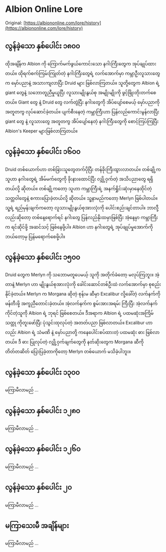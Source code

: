 # Albion Online Lore

Original: [https://albiononline.com/lore/history](https://albiononline.com/lore/history)

## လွန်ခဲ့သော နှစ်ပေါင်း ၁၈၀၀

ထိုအချိန်က Albion ကို ကြောက်မက်ဖွယ်ကောင်းသော နဂါးကြီးတွေက အုပ်ချုပ်ထားတယ်။ ထိုရက်စက်ကြမ်းကြုတ်တဲ့ နဂါးကြီးတွေရဲ့ လက်အောက်မှာ ကမ္ဘာဦးလူသားတွေက မှော်ပညာနဲ့ အသားကျလာပြီး Druid များ ဖြစ်လာကြတယ်။ သူတို့တွေက Albion ရဲ့ giant တွေနဲ့ သဘောတူညီမှုယူပြီး လူသားမျိုးနွယ်စု အမျိုးမျိုးကို ဖွင့်ဖြိုးတိုးတက်စေတယ်။ Giant တွေ နဲ့ Druid တွေ လက်တွဲပြီး နဂါးတွေကို အိပ်ပျော်စေမယ့် မှော်ပညာကို အတူတကွ လုပ်ဆောင်ခဲ့တယ်။ ပျက်စီးနေတဲ့ ကမ္ဘာကြီးဟာ ပြန်လည်ကောင်းမွန်လာပြီး giant တွေ နဲ့ လူသားတွေ အတူတကွ အိပ်ပျော်နေတဲ့ နဂါးကြီးတွေကို စောင့်ကြပ်ကြပြီး Albion's Keeper များဖြစ်လာကြတယ်။


## လွန်ခဲ့သော နှစ်ပေါင်း ၁၆၀၀

Druid တစ်ယောက်ဟာ တစ်ခြားသူတွေတက်ပိုပြီး တန်ခိုးကြီးထွားလာတယ်။ တစ်ချို့က သူဟာ နဂါးတွေရဲ့ အိမ်မက်တွေကို ခိုးနားထောင်ပြီး လျှို့ဝှက်တဲ့ အသိပညာတွေ ရရှိတယ်လို့ ဆိုတယ်။ တစ်ချို့ကတော့ သူဟာ ကမ္ဘာကြီးရဲ့ အနက်ရှိုင်းဆုံးမှာနေထိုင်တဲ့ သတ္တဝါတွေနဲ့ စကားပြောခဲ့တယ်လို့ ဆိုတယ်။ သူ့နာမည်ကတော့ Merlyn ဖြစ်ပါတယ်။ သူ့ရဲ့ ရည်မှန်းချက်ကတော့ လူသားမျိုးနွယ်စုအားလုံးကို ပေါင်းစည်းချင်တာပါ။ ဘာလိို့လည်းဆိုတော့ တစ်နေ့ရောက်ရင် နဂါးတွေ ပြန်လည်နိုးထမှာဖြစ်ပြီး အဲ့နေ့မှာ ကမ္ဘာကြီးက ရင်ဆိုင်ဖို့ အဆင်သင့် ဖြစ်နေဖို့ပါ။ Albion ဟာ နဂါးတွေရဲ့ အုပ်ချုပ်မှုအောက်ကို ဘယ်တော့မှ ပြန်မရောက်စေဖို့ပါ။

## လွန်ခဲ့သော နှစ်ပေါင်း ၁၅၀၀

Druid တွေက Merlyn ကို သဘောမတူပေမယ့် သူကို အတိုက်ခံတော့ မလုပ်ကြဘူး။ အဲ့တာနဲ့ Merlyn ဟာ မျိုးနွယ်စုအားလုံးကို ခေါင်းဆောင်တစ်ဦးထဲ လက်အောက်မှာ စုစည်းနိုင်ခဲ့တယ်။ Merlyn က Morgana ဆိုတဲ့ စုန်းမ ဆီမှာ Excalibur လို့ခေါ်တဲ့ လက်နက်ကို ဖန်တီးဖို့ အကူညီတောင်းခဲ့တယ်။ အဲ့လက်နက်က စွမ်းအားအရမ်း
ကြီးပြီး အဲ့လက်နက် ကိုင်တဲ့သူကို Albion ရဲ့ ဘုရင် ဖြစ်စေတယ်။ ဒီအရာက Albion ရဲ့ ပထမဆုံးအကြိမ် သတ္တု ကိုတူးဖော်ပြီး ပုံသွင်းထုလုပ်တဲ့ အတတ်ပညာ ဖြစ်လာတယ်။ Excalibur ဟာလည်း Albion ရဲ့ သံမဏိ နဲ့ မှော်ပညာတို့ ကနေပေါင်းစပ်ထားတဲ့ ပထမဆုံး ဓား ဖြစ်လာတယ်။ ဒီ ဓား ပြုလုပ်တဲ့ လျှို့ဝှက်ချက်တွေကို နတ်ဆိုးတွေက Morgana ဆီကို တိတ်တဆိတ် ပြောပြခဲ့တာကိုတော့ Merlyn တစ်ယောက် မသိခဲ့ပါဘူး။

## လွန်ခဲ့သော နှစ်ပေါင်း ၁၃၀၀

မကြာမီလာမည် ...


## လွန်ခဲ့သော နှစ်ပေါင်း ၁၂၈၀

မကြာမီလာမည် ...



## လွန်ခဲ့သော နှစ်ပေါင်း ၁၂၆၀

မကြာမီလာမည် ...



## လွန်ခဲ့သော နှစ်ပေါင်း ၂၀

မကြာမီလာမည် ...



## မကြာသေးမီ အချိန်များ

မကြာမီလာမည် ...
